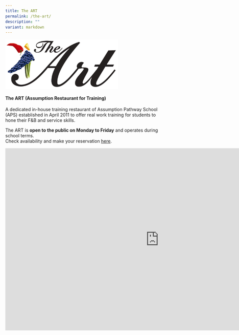 ```yaml
---
title: The ART
permalink: /the-art/
description: ""
variant: markdown
---
```

<img src="/images/ART/The%20ART%20Logo.png" style="width:70%" align="left">

<br clear="left">

#### The ART (Assumption Restaurant for Training)
A dedicated in-house training restaurant of Assumption Pathway School (APS) established in April 2011 to offer real work training for students to hone their F&amp;B and service skills.

The ART is **open to the public on Monday to Friday** and operates during school terms. <br>
Check availability and make your reservation [here](https://book.chope.co/booking?rid=theart2210sg&amp;source=rest_theart).

<iframe allowfullscreen="true" height="569" width="960" frameborder="0" src="https://docs.google.com/presentation/d/e/2PACX-1vQDSEw9d9jyRn-y0mGm0qMbizgw7mN-t_BIkpSv8xpIkdd9MdwTQoWqo-FVxw-IKfRJi770BjvOgEda/embed?start=true&amp;loop=true&amp;delayms=5000"></iframe>